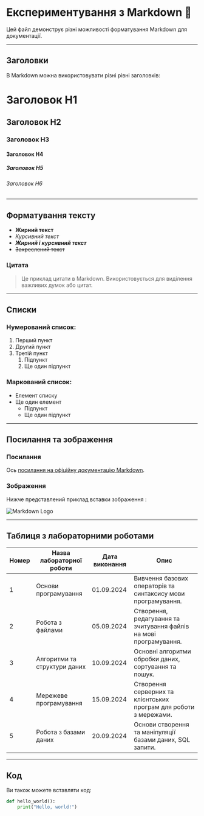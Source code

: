 # Експериментування з Markdown 🚀

Цей файл демонструє різні можливості форматування Markdown для документації.

---

## Заголовки

В Markdown можна використовувати різні рівні заголовків:

# Заголовок H1
## Заголовок H2
### Заголовок H3
#### Заголовок H4
##### Заголовок H5
###### Заголовок H6

---

## Форматування тексту

- **Жирний текст**
- *Курсивний текст*
- ***Жирний і курсивний текст***
- ~~Закреслений текст~~

### Цитата

> Це приклад цитати в Markdown. Використовується для виділення важливих думок або цитат.

---

## Списки

### Нумерований список:

1. Перший пункт
2. Другий пункт
3. Третій пункт
   1. Підпункт
   2. Ще один підпункт

### Маркований список:

- Елемент списку
- Ще один елемент
  - Підпункт
  - Ще один підпункт

---

## Посилання та зображення

### Посилання

Ось [посилання на офіційну документацію Markdown](https://www.markdownguide.org).

### Зображення

Нижче представлений приклад вставки зображення :

![Markdown Logo](https://markdown-here.com/img/icon256.png)

---

## Таблиця з лабораторними роботами

| Номер | Назва лабораторної роботи          | Дата виконання | Опис                                                                 |
|-------|------------------------------------|----------------|----------------------------------------------------------------------|
| 1     | Основи програмування               | 01.09.2024     | Вивчення базових операторів та синтаксису мови програмування.         |
| 2     | Робота з файлами                   | 05.09.2024     | Створення, редагування та зчитування файлів на мові програмування.    |
| 3     | Алгоритми та структури даних       | 10.09.2024     | Основні алгоритми обробки даних, сортування та пошук.                 |
| 4     | Мережеве програмування             | 15.09.2024     | Створення серверних та клієнтських програм для роботи з мережами.     |
| 5     | Робота з базами даних              | 20.09.2024     | Основи створення та маніпуляції базами даних, SQL запити.             |

---

## Код

Ви також можете вставляти код:

```python
def hello_world():
    print("Hello, world!")

